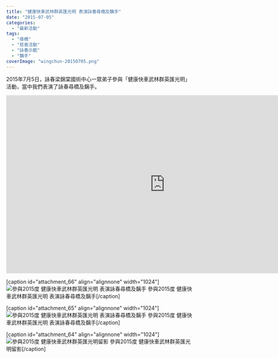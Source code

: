 ```yaml
---
title: "健康快車武林群英匯光明 表演詠春尋橋及黐手"
date: "2015-07-05"
categories: 
  - "最新活動"
tags: 
  - "尋橋"
  - "慈善活動"
  - "詠春示範"
  - "黐手"
coverImage: "wingchun-20150705.png"
---
```


2015年7月5日，詠春梁錦棠國術中心一眾弟子參與「健康快車武林群英匯光明」活動，當中我們表演了詠春尋橋及黐手。 

<iframe src="https://www.youtube.com/embed/IKxZK7rWkt4" width="853" height="480" frameborder="0" allowfullscreen="allowfullscreen"></iframe>

<!--more-->

\[caption id="attachment\_66" align="alignnone" width="1024"\]![參與2015度 健康快車武林群英匯光明 表演詠春尋橋及黐手](images/DSC_4230-1024x680.jpg) 參與2015度 健康快車武林群英匯光明 表演詠春尋橋及黐手\[/caption\]

\[caption id="attachment\_65" align="alignnone" width="1024"\]![參與2015度 健康快車武林群英匯光明 表演詠春尋橋及黐手](images/DSC_4223-1024x680.jpg) 參與2015度 健康快車武林群英匯光明 表演詠春尋橋及黐手\[/caption\]

\[caption id="attachment\_64" align="alignnone" width="1024"\]![參與2015度 健康快車武林群英匯光明留影](images/20150705_164153_HDR-1024x576.jpg) 參與2015度 健康快車武林群英匯光明留影\[/caption\]
